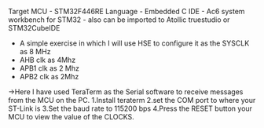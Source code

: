 Target MCU - STM32F446RE
Language   - Embedded C
IDE         - Ac6 system workbench for STM32 - also can be imported to Atollic truestudio or STM32CubeIDE


 * A simple exercise in which I will use HSE to configure it as the SYSCLK as 8 MHz
 * AHB clk as 4Mhz
 * APB1 clk as 2 Mhz
 * APB2 clk as 2Mhz



->Here I have used TeraTerm as the Serial software to receive messages from the MCU on the PC.
1.Install teraterm
2.set the COM port to where your ST-Link is
3.Set the baud rate to 115200 bps
4.Press the RESET button your MCU to view the value of the CLOCKS.





